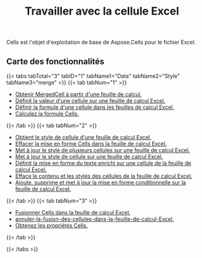 ﻿---
title: Travailler avec la cellule Excel
second_title: Documen
linktitle: Cellule
type: docs
url: /fr/working-with-cells/
aliases: [/working-with-worksheets/]
keywords: REST API, spreadsheets, excel, cell
description: "Cells.Cloud API pour Excel fonctionnent : les cellules fonctionnent"
weight: 100
kwords: Excel, Office Cloud, REST API, Tableur, PDF, CSV, Json, Markdown, Cells
---
Cells est l'objet d'exploitation de base de Aspose.Cells pour le fichier Excel.

## Carte des fonctionnalités

{{< tabs tabTotal="3" tabID="1" tabName1="Data" tabName2="Style" tabName3="merge" >}}
{{< tab tabNum="1" >}}
<div class="row">
    <div class="col-md-6">
        <ul>
            <li><a href="/cells/fr/get-mergedcell-from-a-worksheet//">Obtenir MergedCell à partir d'une feuille de calcul.</a></li>
            <li><a href="/cells/fr/set-value-of-a-cell-in-a-worksheet/">Définit la valeur d'une cellule sur une feuille de calcul Excel.</a></li>
            <li><a href="/cells/fr/set-formula-for-a-cell-in-excel-worksheets/">Définir la formule d'une cellule dans les feuilles de calcul Excel.</a></li>
            <li><a href="/cells/fr/calculate-cells-formula/">Calculez la formule Cells.</a></li>
        </ul>
    </div>
</div>
{{< /tab >}}
{{< tab tabNum="2" >}}
<div class="row">
    <div class="col-md-6">
        <ul>
            <li><a href="/cells/fr/get-cell-style-from-a-worksheet/">Obtient le style de cellule d'une feuille de calcul Excel.</a></li>
            <li><a href="/cells/fr/clear-cells-formatting-in-excel-worksheet/">Effacer la mise en forme Cells dans la feuille de calcul Excel.</a></li>
            <li><a href="/cells/fr/update-multiple-cells-style/">Met à jour le style de plusieurs cellules sur une feuille de calcul Excel.</a></li>
            <li><a href="/cells/fr/change-cell-style-in-excel-worksheet/">Met à jour le style de cellule sur une feuille de calcul Excel.</a></li>
            <li><a href="/cells/fr/apply-rich-text-formatting-to-a-cell/">Définit la mise en forme du texte enrichi sur une cellule de la feuille de calcul Excel.</a></li>
            <li><a href="/cells/fr/clear-contents-and-styles-of-cells-in-excel-worksheet/">Efface le contenu et les styles des cellules de la feuille de calcul Excel.</a></li>
            <li><a href="/cells/fr/working-with-conditional-formatting/">Ajoute, supprime et met à jour la mise en forme conditionnelle sur la feuille de calcul Excel.</a></li>
        </ul>
    </div>
</div>
{{< /tab >}}
{{< tab tabNum="3" >}}
<div class="row">
    <div class="col-md-6">
        <ul>
            <li><a href="/cells/fr/merge-cells-in-excel-worksheet/">Fusionner Cells dans la feuille de calcul Excel.</a></li>
            <li><a href="/cells/fr/Unmerge Cells in Excel Worksheet/">annuler-la-fusion-des-cellules-dans-la-feuille-de-calcul-Excel.</a></li>
            <li><a href="/cells/fr/get-cells-properties/">Obtenez les propriétés Cells.</a></li>
        </ul>
</div>
{{< /tab >}}

{{< /tabs >}}
